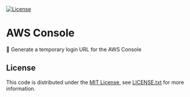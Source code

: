 [![License][license-badge]][license-link]

# AWS Console

🔗 Generate a temporary login URL for the AWS Console

## License

This code is distributed under the [MIT License][license-link], see [LICENSE.txt][license-file] for more information.

[license-badge]:  https://img.shields.io/badge/license-MIT-green.svg
[license-file]:   https://github.com/joshdk/aws-console/blob/master/LICENSE.txt
[license-link]:   https://opensource.org/licenses/MIT
